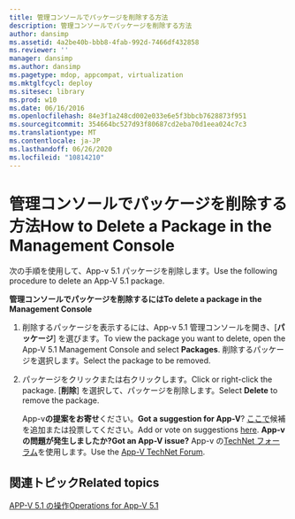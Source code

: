 ```yaml
---
title: 管理コンソールでパッケージを削除する方法
description: 管理コンソールでパッケージを削除する方法
author: dansimp
ms.assetid: 4a2be40b-bbb8-4fab-992d-7466df432858
ms.reviewer: ''
manager: dansimp
ms.author: dansimp
ms.pagetype: mdop, appcompat, virtualization
ms.mktglfcycl: deploy
ms.sitesec: library
ms.prod: w10
ms.date: 06/16/2016
ms.openlocfilehash: 84e3f1a248cd002e033e6e5f3bbcb7628873f951
ms.sourcegitcommit: 354664bc527d93f80687cd2eba70d1eea024c7c3
ms.translationtype: MT
ms.contentlocale: ja-JP
ms.lasthandoff: 06/26/2020
ms.locfileid: "10814210"
---
```

# <span data-ttu-id="8b877-103">管理コンソールでパッケージを削除する方法</span><span class="sxs-lookup"><span data-stu-id="8b877-103">How to Delete a Package in the Management Console</span></span>


<span data-ttu-id="8b877-104">次の手順を使用して、App-v 5.1 パッケージを削除します。</span><span class="sxs-lookup"><span data-stu-id="8b877-104">Use the following procedure to delete an App-V 5.1 package.</span></span>

**<span data-ttu-id="8b877-105">管理コンソールでパッケージを削除するには</span><span class="sxs-lookup"><span data-stu-id="8b877-105">To delete a package in the Management Console</span></span>**

1.  <span data-ttu-id="8b877-106">削除するパッケージを表示するには、App-v 5.1 管理コンソールを開き、[**パッケージ**] を選びます。</span><span class="sxs-lookup"><span data-stu-id="8b877-106">To view the package you want to delete, open the App-V 5.1 Management Console and select **Packages**.</span></span> <span data-ttu-id="8b877-107">削除するパッケージを選択します。</span><span class="sxs-lookup"><span data-stu-id="8b877-107">Select the package to be removed.</span></span>

2.  <span data-ttu-id="8b877-108">パッケージをクリックまたは右クリックします。</span><span class="sxs-lookup"><span data-stu-id="8b877-108">Click or right-click the package.</span></span> <span data-ttu-id="8b877-109">[**削除**] を選択して、パッケージを削除します。</span><span class="sxs-lookup"><span data-stu-id="8b877-109">Select **Delete** to remove the package.</span></span>

    <span data-ttu-id="8b877-110">App-v**の提案をお寄せ**ください。</span><span class="sxs-lookup"><span data-stu-id="8b877-110">**Got a suggestion for App-V**?</span></span> <span data-ttu-id="8b877-111">[ここで](http://appv.uservoice.com/forums/280448-microsoft-application-virtualization)候補を追加または投票してください。</span><span class="sxs-lookup"><span data-stu-id="8b877-111">Add or vote on suggestions [here](http://appv.uservoice.com/forums/280448-microsoft-application-virtualization).</span></span> **<span data-ttu-id="8b877-112">App-v の問題が発生しましたか?</span><span class="sxs-lookup"><span data-stu-id="8b877-112">Got an App-V issue?</span></span>** <span data-ttu-id="8b877-113">App-v の[TechNet フォーラム](https://social.technet.microsoft.com/Forums/home?forum=mdopappv)を使用します。</span><span class="sxs-lookup"><span data-stu-id="8b877-113">Use the [App-V TechNet Forum](https://social.technet.microsoft.com/Forums/home?forum=mdopappv).</span></span>

## <span data-ttu-id="8b877-114">関連トピック</span><span class="sxs-lookup"><span data-stu-id="8b877-114">Related topics</span></span>


[<span data-ttu-id="8b877-115">APP-V 5.1 の操作</span><span class="sxs-lookup"><span data-stu-id="8b877-115">Operations for App-V 5.1</span></span>](operations-for-app-v-51.md)

 

 





